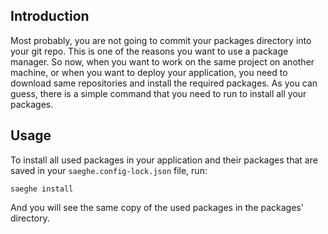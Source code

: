 ## Introduction

Most probably, you are not going to commit your packages directory into your git repo.
This is one of the reasons you want to use a package manager.
So now, when you want to work on the same project on another machine,
or when you want to deploy your application,
you need to download same repositories and install the required packages.
As you can guess, there is a simple command that you need to run to install all your packages.

## Usage

To install all used packages in your application and their packages that are saved in your `saeghe.config-lock.json` file, run:

```shell
saeghe install
```

And you will see the same copy of the used packages in the packages' directory.
